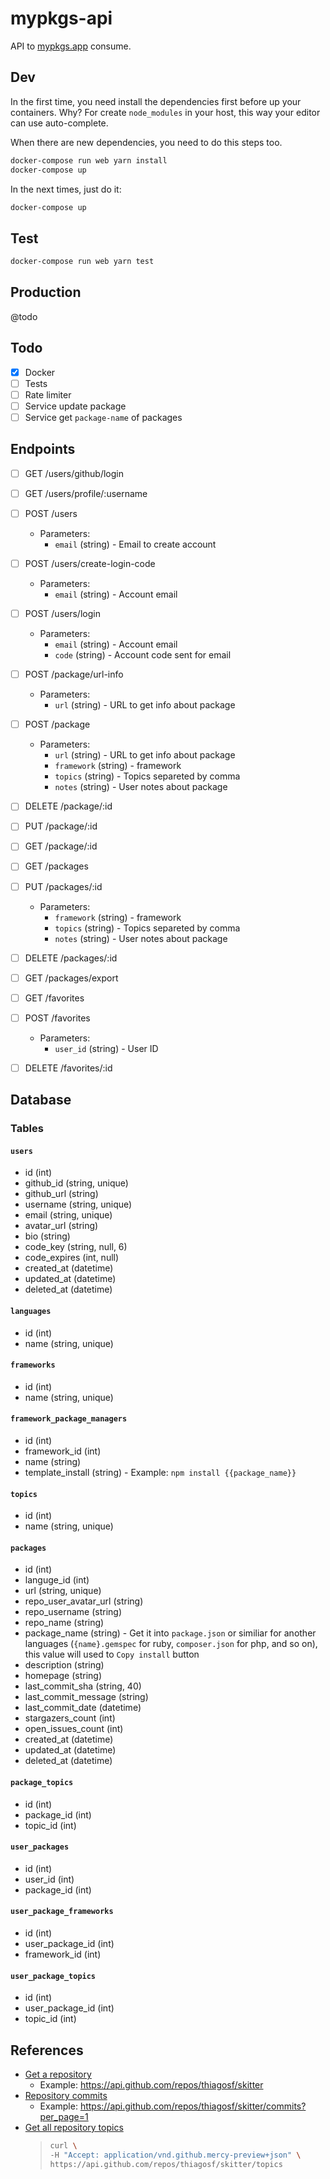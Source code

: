 # mypkgs-api

API to [mypkgs.app](http://mypkgs.app) consume.

## Dev

In the first time, you need install the dependencies first before up your containers. Why? For create `node_modules` in your host, this way your editor can use auto-complete. 

When there are new dependencies, you need to do this steps too.

```bash
docker-compose run web yarn install
docker-compose up
```

In the next times, just do it:

```bash
docker-compose up
```

## Test

```bash
docker-compose run web yarn test
```

## Production

@todo

## Todo

- [x] Docker
- [ ] Tests
- [ ] Rate limiter
- [ ] Service update package
- [ ] Service get `package-name` of packages

## Endpoints

- [ ] GET /users/github/login
- [ ] GET /users/profile/:username
- [ ] POST /users
    * Parameters:
        - `email` (string) - Email to create account
- [ ] POST /users/create-login-code
    * Parameters:
        - `email` (string) - Account email
- [ ] POST /users/login
    * Parameters:
        - `email` (string) - Account email
        - `code` (string) - Account code sent for email

- [ ] POST /package/url-info
    * Parameters:
        - `url` (string) - URL to get info about package
- [ ] POST /package
    * Parameters:
        - `url` (string) - URL to get info about package
        - `framework` (string) - framework
        - `topics` (string) - Topics separeted by comma
        - `notes` (string) - User notes about package
- [ ] DELETE /package/:id
- [ ] PUT /package/:id
- [ ] GET /package/:id

- [ ] GET /packages
- [ ] PUT /packages/:id
    * Parameters:
        - `framework` (string) - framework
        - `topics` (string) - Topics separeted by comma
        - `notes` (string) - User notes about package
- [ ] DELETE /packages/:id
- [ ] GET /packages/export

- [ ] GET /favorites
- [ ] POST /favorites
    * Parameters:
        - `user_id` (string) - User ID
- [ ] DELETE /favorites/:id

## Database

### Tables

#### `users`

* id (int)
* github_id (string, unique)
* github_url (string)
* username (string, unique)
* email (string, unique)
* avatar_url (string)
* bio (string)
* code_key (string, null, 6)
* code_expires (int, null)
* created_at (datetime)
* updated_at (datetime)
* deleted_at (datetime)

#### `languages`

* id (int)
* name (string, unique)

#### `frameworks`

* id (int)
* name (string, unique)

#### `framework_package_managers`

* id (int)
* framework_id (int)
* name (string)
* template_install (string) - Example: `npm install {{package_name}}`

#### `topics`

* id (int)
* name (string, unique)

#### `packages`

* id (int)
* languge_id (int)
* url (string, unique)
* repo_user_avatar_url (string)
* repo_username (string)
* repo_name (string)
* package_name (string) - Get it into `package.json` or similiar for another languages (`{name}.gemspec` for ruby, `composer.json` for php, and so on), this value will used to `Copy install` button
* description (string)
* homepage (string)
* last_commit_sha (string, 40)
* last_commit_message (string)
* last_commit_date (datetime)
* stargazers_count (int)
* open_issues_count (int)
* created_at (datetime)
* updated_at (datetime)
* deleted_at (datetime)

#### `package_topics`

* id (int)
* package_id (int)
* topic_id (int)

#### `user_packages`

* id (int)
* user_id (int)
* package_id (int)

#### `user_package_frameworks`

* id (int)
* user_package_id (int)
* framework_id (int)

#### `user_package_topics`

* id (int)
* user_package_id (int)
* topic_id (int)

## References

* [Get a repository](https://docs.github.com/en/free-pro-team@latest/rest/reference/repos#get-a-repository)
    * Example: https://api.github.com/repos/thiagosf/skitter
* [Repository commits](https://docs.github.com/en/free-pro-team@latest/rest/reference/repos#list-commits)
    * Example: https://api.github.com/repos/thiagosf/skitter/commits?per_page=1
* [Get all repository topics](https://docs.github.com/en/free-pro-team@latest/rest/reference/repos#get-all-repository-topics)
    > ```bash
    > curl \
    > -H "Accept: application/vnd.github.mercy-preview+json" \
    > https://api.github.com/repos/thiagosf/skitter/topics 
    > ```
